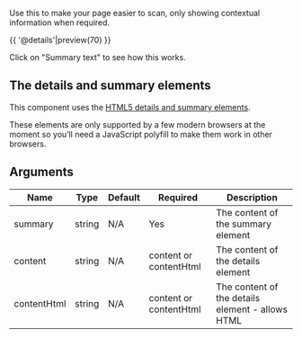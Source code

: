 Use this to make your page easier to scan, only showing contextual information when required.

{{ '@details'|preview(70) }}

Click on "Summary text" to see how this works.

## The details and summary elements

This component uses the [HTML5 details and summary elements](http://html5doctor.com/the-details-and-summary-elements/).

These elements are only supported by a few modern browsers at the moment so you’ll need a JavaScript polyfill to make them work in other browsers. 

## Arguments

| Name        | Type    | Default | Required               | Description                                           
|---          |---      |---      |---                     |---           
| summary     | string  | N/A     | Yes                    | The content of the summary element              
| content     | string  | N/A     | content or contentHtml | The content of the details element              
| contentHtml | string  | N/A     | content or contentHtml | The content of the details element - allows HTML

